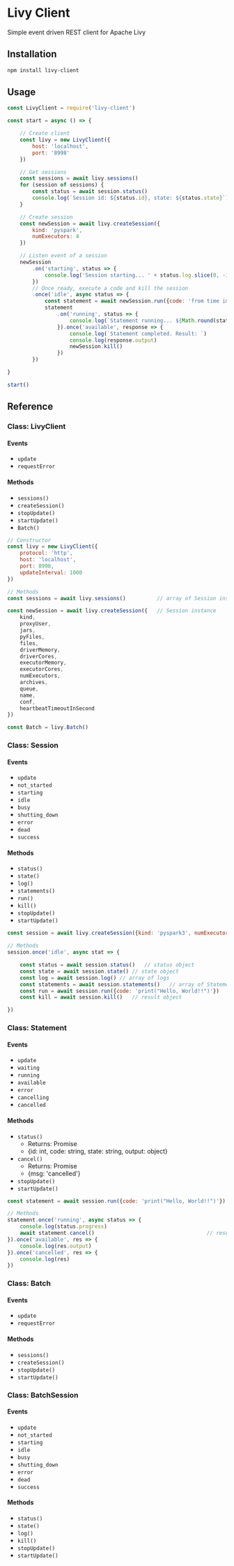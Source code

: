 # Livy Client

Simple event driven REST client for Apache Livy

## Installation

```bash
npm install livy-client
```

## Usage

```js
const LivyClient = require('livy-client')

const start = async () => {

	// Create client
	const livy = new LivyClient({
		host: 'localhost',
		port: '8998'
	})

	// Get sessions
	const sessions = await livy.sessions()
	for (session of sessions) {
		const status = await session.status()
		console.log(`Session id: ${status.id}, state: ${status.state}`)
	}

	// Create session
	const newSession = await livy.createSession({
		kind: 'pyspark',
		numExecutors: 4
	})

	// Listen event of a session
	newSession
		.on('starting', status => {
			console.log('Session starting... ' + status.log.slice(0, -1).slice(-1)[0].replace(/\n/g, ' '))
		})
		// Once ready, execute a code and kill the session
		.once('idle', async status => {
			const statement = await newSession.run({code: 'from time import sleep; sleep(5); print(spark)'})
			statement
				.on('running', status => {
					console.log(`Statement running... ${Math.round(status.progress*100)}/100%`)
				}).once('available', response => {
					console.log(`Statement completed. Result: `)
					console.log(response.output)
					newSession.kill()
				})
		})

}

start()
```

## Reference

### Class: LivyClient

#### Events
- `update`
- `requestError`

#### Methods
- `sessions()`
- `createSession()`
- `stopUpdate()`
- `startUpdate()`
- `Batch()`

```js
// Constructor
const livy = new LivyClient({
	protocol: 'http',
	host: 'localhost',
	port: 8998,
	updateInterval: 1000
})

// Methods
const sessions = await livy.sessions() 			// array of Session instances

const newSession = await livy.createSession({ 	// Session instance
	kind,
	proxyUser,
	jars,
	pyFiles,
	files,
	driverMemory,
	driverCores,
	executorMemory,
	executorCores,
	numExecutors,
	archives,
	queue,
	name,
	conf,
	heartbeatTimeoutInSecond
})

const Batch = livy.Batch()
```

### Class: Session

#### Events
- `update`
- `not_started`
- `starting`
- `idle`
- `busy`
- `shutting_down`
- `error`
- `dead`
- `success`

#### Methods
- `status()`
- `state()`
- `log()`
- `statements()`
- `run()`
- `kill()`
- `stopUpdate()`
- `startUpdate()`

```js
const session = await livy.createSession({kind: 'pyspark3', numExecutors: 4})

// Methods
session.once('idle', async stat => {

	const status = await session.status()	// status object
	const state = await session.state()	// state object
	const log = await session.log()	// array of logs
	const statements = await session.statements()	// array of Statement instances
	const run = await session.run({code: 'print("Hello, World!!")'})	// Statement instance
	const kill = await session.kill()	// result object

})
```

### Class: Statement

#### Events
-	`update`
- `waiting`
- `running`
- `available`
- `error`
- `cancelling`
- `cancelled`

#### Methods
- `status()`
	- Returns: Promise
	- {id: int, code: string, state: string, output: object}
- `cancel()`
	- Returns: Promise
	- {msg: 'cancelled'}
- `stopUpdate()`
- `startUpdate()`

```js
const statement = await session.run({code: 'print("Hello, World!!")'})

// Methods
statement.once('running', async status => {
	console.log(status.progress)
	await statement.cancel()									// result object
}).once('available', res => {
	console.log(res.output)
}).once('cancelled', res => {
	console.log(res)
})
```

### Class: Batch

#### Events
- `update`
- `requestError`

#### Methods
- `sessions()`
- `createSession()`
- `stopUpdate()`
- `startUpdate()`

### Class: BatchSession

#### Events
- `update`
- `not_started`
- `starting`
- `idle`
- `busy`
- `shutting_down`
- `error`
- `dead`
- `success`

#### Methods
- `status()`
- `state()`
- `log()`
- `kill()`
- `stopUpdate()`
- `startUpdate()`